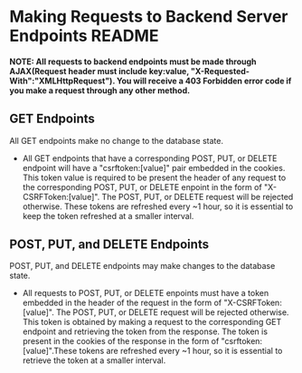 # Making Requests to Backend Server Endpoints README
#### NOTE: All requests to backend endpoints must be made through AJAX(Request header must include key:value, "X-Requested-With":"XMLHttpRequest"). You will receive a 403 Forbidden error code if you make a request through any other method.

## GET Endpoints
All GET endpoints make no change to the database state.
- All GET endpoints that have a corresponding POST, PUT, or DELETE endpoint will have a "csrftoken:[value]" pair embedded
in the cookies. This token value is required to be present the header of any request to the corresponding POST, PUT, or DELETE
enpoint in the form of "X-CSRFToken:[value]". The POST, PUT, or DELETE request will be rejected otherwise. These tokens
are refreshed every ~1 hour, so it is essential to keep the token refreshed at a smaller interval.

## POST, PUT, and DELETE Endpoints
POST, PUT, and DELETE endpoints may make changes to the database state.
- All requests to POST, PUT, or DELETE enpoints must have a token embedded in the header of the request in the form of
"X-CSRFToken:[value]". The POST, PUT, or DELETE request will be rejected otherwise. This token is obtained by making a
request to the corresponding GET endpoint and retrieving the token from the response. The token is present in the cookies
of the response in the form of "csrftoken:[value]".These tokens are refreshed every ~1 hour, so it is essential to
retrieve the token at a smaller interval.
